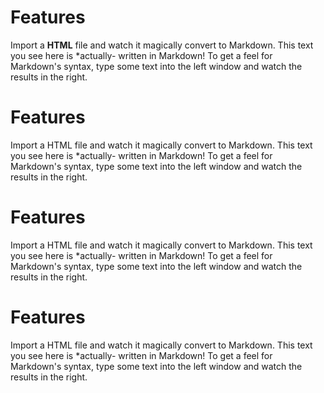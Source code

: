 # Features
  Import a **HTML** file and watch it magically convert to Markdown. This text you see here is *actually- written in Markdown! To get a feel
for Markdown's syntax, type some text into the left window and
watch the results in the right.

# Features
  Import a HTML file and watch it magically convert to Markdown. This text you see here is *actually- written in Markdown! To get a feel
for Markdown's syntax, type some text into the left window and
watch the results in the right.

# Features
  Import a HTML file and watch it magically convert to Markdown. This text you see here is *actually- written in Markdown! To get a feel
for Markdown's syntax, type some text into the left window and
watch the results in the right.

# Features
  Import a HTML file and watch it magically convert to Markdown. This text you see here is *actually- written in Markdown! To get a feel
for Markdown's syntax, type some text into the left window and
watch the results in the right.
